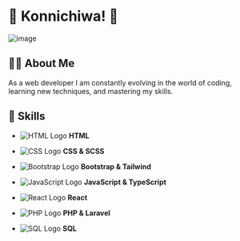 # 🌸 **Konnichiwa! 🌸**
![image](https://github.com/user-attachments/assets/80c8bfe9-2f40-41c2-8f76-c219c3b1a311)

## 👩‍💻 **About Me**
As a web developer I am constantly evolving in the world of coding, learning new techniques, and mastering my skills.

## 🎨 **Skills**

- ![HTML Logo](https://img.icons8.com/?size=50&id=59916&format=png&color=000000) **HTML**  

- ![CSS Logo](https://img.icons8.com/?size=50&id=5cVdiiKKi0vX&format=png&color=000000) **CSS & SCSS**  

- ![Bootstrap Logo](https://img.icons8.com/?size=50&id=ZMc42tPbG32H&format=png&color=000000) **Bootstrap & Tailwind**  

- ![JavaScript Logo](https://img.icons8.com/?size=50&id=V6HShIzw21x7&format=png&color=000000) **JavaScript & TypeScript**  

- ![React Logo](https://img.icons8.com/?size=50&id=t4YbEbA834uH&format=png&color=000000) **React**  

- ![PHP Logo](https://img.icons8.com/?size=50&id=UGYn5TapNioV&format=png&color=000000) **PHP & Laravel**
  
- ![SQL Logo](https://img.icons8.com/?size=50&id=59952&format=png&color=000000) **SQL**
